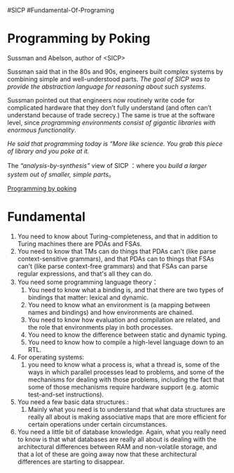 #SICP #Fundamental-Of-Programing
# Programming by Poking
Sussman and Abelson, author of \<SICP>

Sussman said that in the 80s and 90s, engineers built complex systems by combining simple and well-understood parts. *The goal of SICP was to provide the abstraction language for reasoning about such systems*.

Sussman pointed out that engineers now routinely write code for complicated hardware that they don’t fully understand (and often can’t understand because of trade secrecy.) The same is true at the software level, since *programming environments consist of gigantic libraries with enormous functionality*.

*He said that programming today is “More like science. You grab this piece of library and you poke at it.*

The *“analysis-by-synthesis”* view of SICP ：where you *build a larger system out of smaller, simple parts*。

[Programming by poking](http://lambda-the-ultimate.org/node/5335)

# Fundamental
1. You need to know about Turing-completeness, and that in addition to Turing machines there are PDAs and FSAs. 
2. You need to know that TMs can do things that PDAs can't (like parse context-sensitive grammars), and that PDAs can to things that FSAs can't (like parse context-free grammars) and that FSAs can parse regular expressions, and that's all they can do.
3. You need some programming language theory：
	1. You need to know what a binding is, and that there are two types of bindings that matter: lexical and dynamic. 
	2. You need to know what an environment is (a mapping between names and bindings) and how environments are chained. 
	3. You need to know how evaluation and compilation are related, and the role that environments play in both processes. 
	4. You need to know the difference between static and dynamic typing. 
	5. You need to know how to compile a high-level language down to an RTL. 
4. For operating systems:
	1. you need to know what a process is, what a thread is, some of the ways in which parallel processes lead to problems, and some of the mechanisms for dealing with those problems, including the fact that some of those mechanisms require hardware support (e.g. atomic test-and-set instructions). 
5. You need a few basic data structures.:
	1. Mainly what you need is to understand that what data structures are really all about is making associative maps that are more efficient for certain operations under certain circumstances.
6. You need a little bit of database knowledge. Again, what you really need to know is that what databases are really all about is dealing with the architectural differences between RAM and non-volatile storage, and that a lot of these are going away now that these architectural differences are starting to disappear.